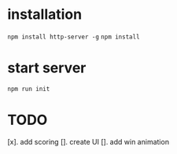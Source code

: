 # installation

`npm install http-server -g`
`npm install`

# start server

`npm run init`

# TODO

[x]. add scoring
[]. create UI
[]. add win animation
